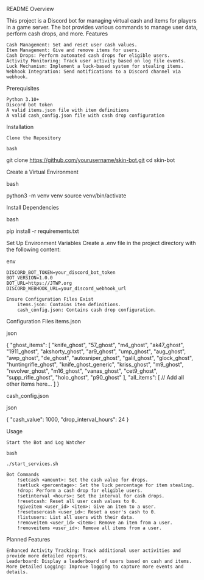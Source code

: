 README
Overview

This project is a Discord bot for managing virtual cash and items for players in a game server. The bot provides various commands to manage user data, perform cash drops, and more.
Features

    Cash Management: Set and reset user cash values.
    Item Management: Give and remove items for users.
    Cash Drops: Perform automated cash drops for eligible users.
    Activity Monitoring: Track user activity based on log file events.
    Luck Mechanism: Implement a luck-based system for stealing items.
    Webhook Integration: Send notifications to a Discord channel via webhook.

Prerequisites

    Python 3.10+
    Discord bot token
    A valid items.json file with item definitions
    A valid cash_config.json file with cash drop configuration

Installation

    Clone the Repository

    bash

git clone https://github.com/yourusername/skin-bot.git
cd skin-bot

Create a Virtual Environment

bash

python3 -m venv venv
source venv/bin/activate

Install Dependencies

bash

pip install -r requirements.txt

Set Up Environment Variables
Create a .env file in the project directory with the following content:

env

    DISCORD_BOT_TOKEN=your_discord_bot_token
    BOT_VERSION=1.0.0
    BOT_URL=https://JTWP.org
    DISCORD_WEBHOOK_URL=your_discord_webhook_url

    Ensure Configuration Files Exist
        items.json: Contains item definitions.
        cash_config.json: Contains cash drop configuration.

Configuration Files
items.json

json

{
    "ghost_items": [
        "knife_ghost", "57_ghost", "m4_ghost", "ak47_ghost", "1911_ghost", "akshorty_ghost",
        "ar9_ghost", "ump_ghost", "aug_ghost", "awp_ghost", "de_ghost", "autosniper_ghost",
        "galil_ghost", "glock_ghost", "huntingrifle_ghost", "knife_ghost_generic", "kriss_ghost",
        "m9_ghost", "revolver_ghost", "m16_ghost", "vanas_ghost", "cet9_ghost", "supp_rifle_ghost",
        "holo_ghost", "p90_ghost"
    ],
    "all_items": [
        // Add all other items here...
    ]
}

cash_config.json

json

{
    "cash_value": 1000,
    "drop_interval_hours": 24
}

Usage

    Start the Bot and Log Watcher

    bash

    ./start_services.sh

    Bot Commands
        !setcash <amount>: Set the cash value for drops.
        !setluck <percentage>: Set the luck percentage for item stealing.
        !drop: Perform a cash drop for eligible users.
        !setinterval <hours>: Set the interval for cash drops.
        !resetcash: Reset all user cash values to 0.
        !giveitem <user_id> <item>: Give an item to a user.
        !resetusercash <user_id>: Reset a user's cash to 0.
        !listusers: List all users with their data.
        !removeitem <user_id> <item>: Remove an item from a user.
        !removeitems <user_id>: Remove all items from a user.

Planned Features

    Enhanced Activity Tracking: Track additional user activities and provide more detailed reports.
    Leaderboard: Display a leaderboard of users based on cash and items.
    More Detailed Logging: Improve logging to capture more events and details.
